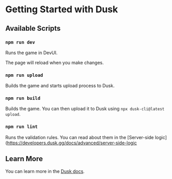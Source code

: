 # Getting Started with Dusk

## Available Scripts

### `npm run dev`

Runs the game in DevUI.

The page will reload when you make changes.

### `npm run upload`

Builds the game and starts upload process to Dusk.

### `npm run build`

Builds the game. You can then upload it to Dusk using `npx dusk-cli@latest upload`.

### `npm run lint`

Runs the validation rules. You can read about them in the [Server-side logic](https://developers.dusk.gg/docs/advanced/server-side-logic


## Learn More

You can learn more in the [Dusk docs](https://developers.dusk.gg/docs/quick-start).
